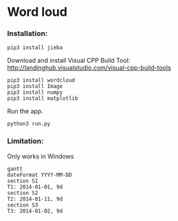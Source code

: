 # Word loud

### Installation:

```
pip3 install jieba
```

Download and install Visual CPP Build Tool:
http://landinghub.visualstudio.com/visual-cpp-build-tools

```
pip3 install wordcloud
pip3 install Image
pip3 install numpy
pip3 install matplotlib
```

Run the app.
```
python3 run.py
```

### Limitation:
Only works in Windows


```
gantt
dateFormat YYYY-MM-DD
section S1
T1: 2014-01-01, 9d
section S2
T2: 2014-01-11, 9d
section S3
T3: 2014-01-02, 9d
```
